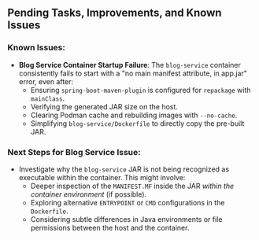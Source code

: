 ## Pending Tasks, Improvements, and Known Issues

### Known Issues:
- **Blog Service Container Startup Failure**: The `blog-service` container consistently fails to start with a "no main manifest attribute, in app.jar" error, even after:
    - Ensuring `spring-boot-maven-plugin` is configured for `repackage` with `mainClass`.
    - Verifying the generated JAR size on the host.
    - Clearing Podman cache and rebuilding images with `--no-cache`.
    - Simplifying `blog-service/Dockerfile` to directly copy the pre-built JAR.

### Next Steps for Blog Service Issue:
- Investigate why the `blog-service` JAR is not being recognized as executable within the container. This might involve:
    - Deeper inspection of the `MANIFEST.MF` inside the JAR *within the container environment* (if possible).
    - Exploring alternative `ENTRYPOINT` or `CMD` configurations in the `Dockerfile`.
    - Considering subtle differences in Java environments or file permissions between the host and the container.